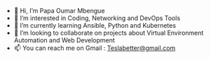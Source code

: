 - 👋 Hi, I’m Papa Oumar Mbengue
- 👀 I’m interested in Coding, Networking and DevOps Tools
- 🌱 I’m currently learning Ansible, Python and Kubernetes
- 💞️ I’m looking to collaborate on projects about Virtual Environment Automation and Web Development
- 📫 You can reach me on Gmail : Teslabetter@gmail.com

<!---
NG-Silencio/NG-Silencio is a ✨ special ✨ repository because its `README.md` (this file) appears on your GitHub profile.
You can click the Preview link to take a look at your changes.
--->
